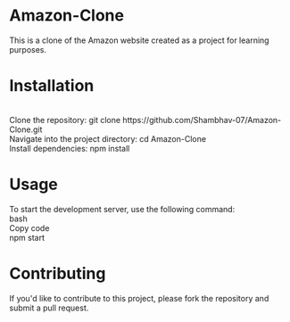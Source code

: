 # Amazon-Clone

This is a clone of the Amazon website created as a project for learning purposes.
<br>
<h1>Installation</h1>
<br>
Clone the repository: git clone https://github.com/Shambhav-07/Amazon-Clone.git
<br>
Navigate into the project directory: cd Amazon-Clone <br>
Install dependencies: npm install
<br>
<h1>Usage</h1>
To start the development server, use the following command:
<br>
bash
<br>
Copy code
<br>
npm start
<br>
<h1>Contributing</h1>
If you'd like to contribute to this project, please fork the repository and submit a pull request.
